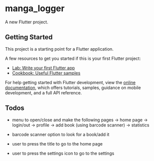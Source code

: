 # manga_logger

A new Flutter project.

## Getting Started

This project is a starting point for a Flutter application.

A few resources to get you started if this is your first Flutter project:

- [Lab: Write your first Flutter app](https://docs.flutter.dev/get-started/codelab)
- [Cookbook: Useful Flutter samples](https://docs.flutter.dev/cookbook)

For help getting started with Flutter development, view the
[online documentation](https://docs.flutter.dev/), which offers tutorials,
samples, guidance on mobile development, and a full API reference.

## Todos

- menu to open/close and make the following pages
 -> home page
 -> login/out
 -> profile
 -> add book (using barcode scanner)
 -> statistics

- barcode scanner option to look for a book/add it
- user to press the title to go to the home page
- user to press the settings icon to go to the settings
